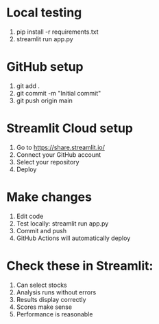 # Local testing
1. pip install -r requirements.txt
2. streamlit run app.py

# GitHub setup
1. git add .
2. git commit -m "Initial commit"
3. git push origin main

# Streamlit Cloud setup
1. Go to https://share.streamlit.io/
2. Connect your GitHub account
3. Select your repository
4. Deploy

# Make changes
1. Edit code
2. Test locally: streamlit run app.py
3. Commit and push
4. GitHub Actions will automatically deploy

# Check these in Streamlit:
1. Can select stocks
2. Analysis runs without errors
3. Results display correctly
4. Scores make sense
5. Performance is reasonable